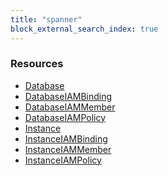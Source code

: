 ```yaml
---
title: "spanner"
block_external_search_index: true
---
```


<!-- WARNING: this file was generated by Pulumi Docs Generator. -->
<!-- Do not edit by hand unless you're certain you know what you are doing! -->

<style>
  table td p { margin-top: 0; margin-bottom: 0; }
</style>

<h3>Resources</h3>
<ul class="api">
    <li><a href="database"><span class="symbol resource"></span>Database</a></li>
    <li><a href="databaseiambinding"><span class="symbol resource"></span>DatabaseIAMBinding</a></li>
    <li><a href="databaseiammember"><span class="symbol resource"></span>DatabaseIAMMember</a></li>
    <li><a href="databaseiampolicy"><span class="symbol resource"></span>DatabaseIAMPolicy</a></li>
    <li><a href="instance"><span class="symbol resource"></span>Instance</a></li>
    <li><a href="instanceiambinding"><span class="symbol resource"></span>InstanceIAMBinding</a></li>
    <li><a href="instanceiammember"><span class="symbol resource"></span>InstanceIAMMember</a></li>
    <li><a href="instanceiampolicy"><span class="symbol resource"></span>InstanceIAMPolicy</a></li>
</ul>

